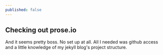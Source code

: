 ```yaml
---
published: false
---
```


## Checking out prose.io

And it seems pretty boss. No set up at all. All I needed was github access and a little knowledge of my jekyll blog's project structure.